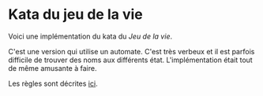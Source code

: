 # Kata du jeu de la vie #

Voici une implémentation du kata du *Jeu de la vie*.

C'est une version qui utilise un automate. C'est très verbeux et il est parfois difficile de trouver des noms aux différents état. L'implémentation était tout de même amusante à faire.

Les règles sont décrites [ici].

[ici]: http://fr.wikipedia.org/wiki/Jeu_de_la_vie



